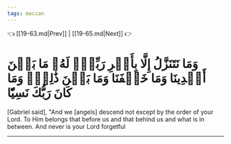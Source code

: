 ```yaml
---
tags: meccan
---
```


👈 [[19-63.md|Prev]] | [[19-65.md|Next]] 👉

# وَمَا نَتَنَزَّلُ إِلَّا بِأَمۡرِ رَبِّكَۖ لَهُۥ مَا بَيۡنَ أَيۡدِينَا وَمَا خَلۡفَنَا وَمَا بَيۡنَ ذَٰلِكَۚ وَمَا كَانَ رَبُّكَ نَسِيّٗا

[Gabriel said], "And we [angels] descend not except by the order of your Lord. To Him belongs that before us and that behind us and what is in between. And never is your Lord forgetful

---

